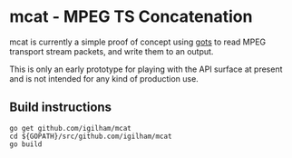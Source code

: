 # mcat - MPEG TS Concatenation

mcat is currently a simple proof of concept using [gots][gots] to read MPEG transport stream packets, and write them to an output.

This is only an early prototype for playing with the API surface at present and is not intended for any kind of production use.

## Build instructions

```shell
go get github.com/igilham/mcat
cd ${GOPATH}/src/github.com/igilham/mcat
go build
```

[gots]: https://github.com/Comcast/gots
